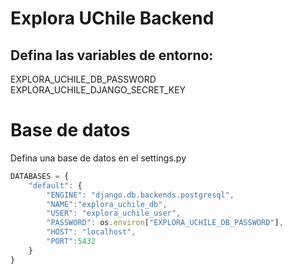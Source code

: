 # Explora UChile Backend

## Defina las variables de entorno:

EXPLORA_UCHILE_DB_PASSWORD
EXPLORA_UCHILE_DJANGO_SECRET_KEY

# Base de datos

Defina una base de datos en el settings.py

```js
DATABASES = {
    "default": {
        "ENGINE": "django.db.backends.postgresql",
        "NAME":"explora_uchile_db",
        "USER": "explora_uchile_user",
        "PASSWORD": os.environ["EXPLORA_UCHILE_DB_PASSWORD"],
        "HOST": "localhost",
        "PORT":5432
    }
}
```
